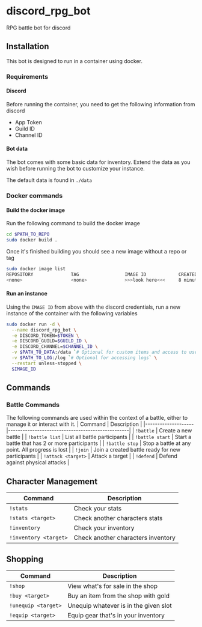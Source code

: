 # discord_rpg_bot
RPG battle bot for discord

## Installation
This bot is designed to run in a container using docker.

### Requirements
#### Discord
Before running the container, you need to get the following information from discord
* App Token
* Guild ID
* Channel ID

#### Bot data
The bot comes with some basic data for inventory. Extend the data as you wish before running the bot to customize your instance.

The default data is found in `./data`

### Docker commands
#### Build the docker image
Run the following command to build the docker image
```bash
cd $PATH_TO_REPO
sudo docker build .
```

Once it's finished building you should see a new image without a repo or tag
```bash
sudo docker image list
REPOSITORY              TAG                 IMAGE ID            CREATED             SIZE
<none>                  <none>              >>>look here<<<     8 minutes ago       910MB
```

#### Run an instance
Using the `IMAGE ID` from above with the discord credentials, run a new instance of the container with the following variables
```bash
sudo docker run -d \
  --name discord_rpg_bot \
  -e DISCORD_TOKEN=$TOKEN \
  -e DISCORD_GUILD=$GUILD_ID \
  -e DISCORD_CHANNEL=$CHANNEL_ID \
  -v $PATH_TO_DATA:/data `# Optional for custom items and access to user files` \
  -v $PATH_TO_LOG:/log `# Optional for accessing logs` \
  --restart unless-stopped \
  $IMAGE_ID
```

## Commands
### Battle Commands
The following commands are used within the context of a battle, either to manage it or interact with it.
| Command            | Description                                      |
|--------------------|--------------------------------------------------|
| `!battle`          | Create a new battle                              |
| `!battle list`     | List all battle participants                     |
| `!battle start`    | Start a battle that has 2 or more participants   |
| `!battle stop`     | Stop a battle at any point. All progress is lost |
| `!join`            | Join a created battle ready for new participants |
| `!attack <target>` | Attack a target                                  |
| `!defend`          | Defend against physical attacks                  |

## Character Management
| Command               | Description                           |
|-----------------------|---------------------------------------|
| `!stats`              | Check your stats                      |
| `!stats <target>`     | Check another characters stats        |
| `!inventory`          | Check your inventory                  |
| `!inventory <target>` | Check another characters inventory    |

## Shopping
| Command               | Description                           |
|-----------------------|---------------------------------------|
| `!shop`               | View what's for sale in the shop      |
| `!buy <target>`       | Buy an item from the shop with gold   |
| `!unequip <target>`   | Unequip whatever is in the given slot |
| `!equip <target>`     | Equip gear that's in your inventory   |
